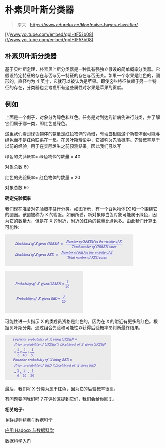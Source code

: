 # 朴素贝叶斯分类器

> 原文：<https://www.edureka.co/blog/naive-bayes-classifier/>

[//www.youtube.com/embed/qpIHtF53b08](//www.youtube.com/embed/qpIHtF53b08)

## **朴素贝叶斯分类器**

基于贝叶斯定理，朴素贝叶斯分类器是一种具有强独立假设的简单概率分类器。它假设特定特征的存在与否与另一特征的存在与否无关。如果一个水果是红色的，圆形的，直径约为 4 英寸，它就可以被认为是苹果。即使这些特征依赖于另一个特征的存在，分类器也会考虑所有这些属性对水果是苹果的贡献。

## **例如**

上面是一个例子，对象分为绿色和红色。任务是对到达的新病例进行分类，并了解它们属于哪一类，即红色或绿色。

这里我们看到绿色物体的数量是红色物体的两倍，有理由相信这个新物体很可能与绿色而不是红色联系在一起。在贝叶斯理论中，它被称为先验概率。先验概率基于以前的经验，用于在实际发生之前预测结果。因此我们可以写

绿色的先验概率= 绿色物体的数量 = 40

对象总数 60

红色的先验概率= 红色物体的数量 = 20

对象总数 60

**确定先验概率**

我们现在准备对先验概率进行分类。如图所示，有一个白色物体(X)和一个围绕它的圆圈。该圆被称为 X 的附近。如前所述，新对象即白色对象可能属于绿色，因为它的数量大，但是在 X 的附近，附近的红色的数量比绿色多。由此我们计算出可能性:

![bayes classifier 3](img/e585ddbe9cf7e736f06e9244cf957d40.png)

![Bayes classifier 4](img/d7b81008405b5309afc8cf9975c869b2.png)

可能性进一步指示 X 的类成员资格是红色的，因为在 X 的附近有更多的红色。根据贝叶斯分类，通过组合先验和可能性以获得后验概率来判断最终结果。

![Bayes classifier 5](img/3c06b7b46538ebb0b06aec50442402b1.png)

最后，我们将 X 分类为属于红色，因为它的后验概率很高。

有问题要问我们吗？在评论区提到它们，我们会给你回复。

**相关帖子:**

[关联规则挖掘与数据科学](https://www.edureka.co/blog/association-rule-mining/)

[应用 Hadoop 与数据科学](https://www.edureka.co/blog/applying-hadoop-with-data-science/)

[数据科学入门](https://www.edureka.co/data-science)